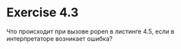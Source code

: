 # Exercise 4.3 
Что происходит при вызове popen в листинге 4.5, если в интерпретаторе возникает ошибка? 
